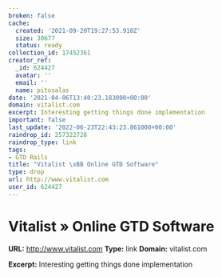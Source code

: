 ```yaml
---
broken: false
cache:
  created: '2021-09-20T19:27:53.910Z'
  size: 30677
  status: ready
collection_id: 17452361
creator_ref:
  _id: 624427
  avatar: ''
  email: ''
  name: pitosalas
date: '2021-04-06T13:40:23.183000+00:00'
domain: vitalist.com
excerpt: Interesting getting things done implementation
important: false
last_update: '2022-06-23T22:43:23.861000+00:00'
raindrop_id: 257322728
raindrop_type: link
tags:
- GTD Rails
title: "Vitalist \xBB Online GTD Software"
type: drop
url: http://www.vitalist.com
user_id: 624427
---
```


# Vitalist » Online GTD Software

**URL:** http://www.vitalist.com
**Type:** link
**Domain:** vitalist.com

**Excerpt:** Interesting getting things done implementation

